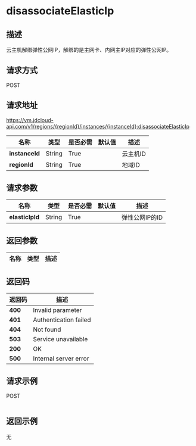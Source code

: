 # disassociateElasticIp


## 描述
云主机解绑弹性公网IP，解绑的是主网卡、内网主IP对应的弹性公网IP。


## 请求方式
POST

## 请求地址
https://vm.jdcloud-api.com/v1/regions/{regionId}/instances/{instanceId}:disassociateElasticIp

|名称|类型|是否必需|默认值|描述|
|---|---|---|---|---|
|**instanceId**|String|True||云主机ID|
|**regionId**|String|True||地域ID|

## 请求参数
|名称|类型|是否必需|默认值|描述|
|---|---|---|---|---|
|**elasticIpId**|String|True||弹性公网IP的ID|


## 返回参数
|名称|类型|描述|
|---|---|---|



## 返回码
|返回码|描述|
|---|---|
|**400**|Invalid parameter|
|**401**|Authentication failed|
|**404**|Not found|
|**503**|Service unavailable|
|**200**|OK|
|**500**|Internal server error|

## 请求示例
POST
```

```

## 返回示例
无
